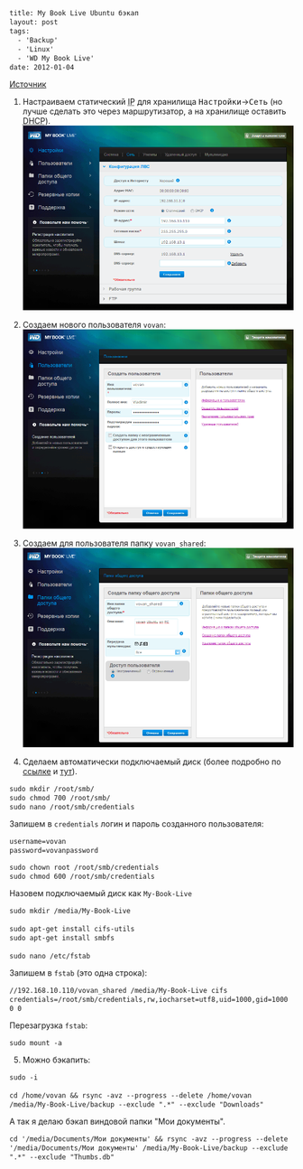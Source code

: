 ```
title: My Book Live Ubuntu бэкап
layout: post
tags:
  - 'Backup'
  - 'Linux'
  - 'WD My Book Live'
date: 2012-01-04
```

[Источник](http://statuscritical.co.za/node/40)


1. Настраиваем статический <acronym title="Internet Protocol">IP</acronym> для хранилища <kbd>Настройки</kbd>→<kbd>Сеть</kbd> (но лучше сделать это через маршрутизатор, а на хранилище оставить <acronym title="Dynamic Host Configuration Protocol">DHCP</acronym>).
![Настройка статического IP](/images/my-book-live-ubuntu-backup/my-book-live-ubuntu-backup__configure-1.png)


2. Создаем нового пользователя `vovan`:
![Добавление нового пользователя](/images/my-book-live-ubuntu-backup/my-book-live-ubuntu-backup__configure-2.png)


3. Создаем для пользователя папку `vovan_shared`:
![Добавление папки для пользователя](/images/my-book-live-ubuntu-backup/my-book-live-ubuntu-backup__configure-3.png)


4. Сделаем автоматически подключаемый диск (более подробно по [ссылке](http://ubuntuforums.org/showthread.php?t=1658828) и [тут](https://help.ubuntu.com/community/MountWindowsSharesPermanently)).

```
sudo mkdir /root/smb/
sudo chmod 700 /root/smb/
sudo nano /root/smb/credentials
```

Запишем в `credentials` логин и пароль созданного пользователя:

```
username=vovan
password=vovanpassword
```

```
sudo chown root /root/smb/credentials
sudo chmod 600 /root/smb/credentials
```

Назовем подключаемый диск как `My-Book-Live`

```
sudo mkdir /media/My-Book-Live

sudo apt-get install cifs-utils
sudo apt-get install smbfs

sudo nano /etc/fstab
```

Запишем в `fstab` (это одна строка):

```
//192.168.10.110/vovan_shared /media/My-Book-Live cifs credentials=/root/smb/credentials,rw,iocharset=utf8,uid=1000,gid=1000 0 0
```

Перезагрузка `fstab`:

```
sudo mount -a
```


5. Можно бэкапить:

```
sudo -i

cd /home/vovan && rsync -avz --progress --delete /home/vovan /media/My-Book-Live/backup --exclude ".*" --exclude "Downloads"
```

А так я делаю бэкап виндовой папки "Мои документы".

```
cd '/media/Documents/Мои документы' && rsync -avz --progress --delete '/media/Documents/Мои документы' /media/My-Book-Live/backup --exclude ".*" --exclude "Thumbs.db"
```
